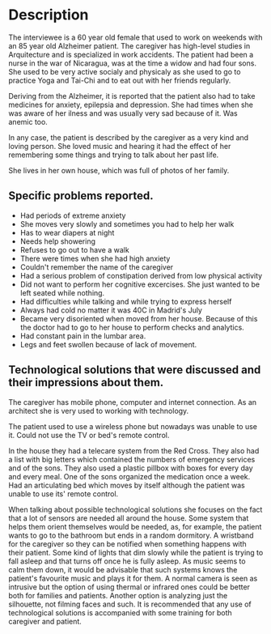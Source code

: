 # Description
The interviewee is a 60 year old female that used to work on weekends with an 85 year old Alzheimer patient. The caregiver has high-level studies in Arquitecture and is specialized in work accidents. 
The patient had been a nurse in the war of Nicaragua, was at the time a widow and had four sons. She used to be very active socialy and physicaly as she used to go to practice Yoga and Tai-Chi and to eat out with her friends regularly.

Deriving from the Alzheimer, it is reported that the patient also had to take medicines for anxiety, epilepsia and depression. She had times when she was aware of her ilness and was usually very sad because of it. Was anemic too.

In any case, the patient is described by the caregiver as a very kind and loving person. She loved music and hearing it had the effect of her remembering some things and trying to talk about her past life.

She lives in her own house, which was full of photos of her family.

## Specific problems reported.
* Had periods of extreme anxiety
* She moves very slowly and sometimes you had to help her walk
* Has to wear diapers at night
* Needs help showering
* Refuses to go out to have a walk
* There were times when she had high anxiety
* Couldn't remember the name of the caregiver
* Had a serious problem of constipation derived from low physical activity
* Did not want to perform her cognitive excercises. She just wanted to be left seated while nothing.
* Had difficulties while talking and while trying to express herself
* Always had cold no matter it was 40C in Madrid's July
* Became very disoriented when moved from her house. Because of this the doctor had to go to her house to perform checks and analytics.
* Had constant pain in the lumbar area.
* Legs and feet swollen because of lack of movement.

## Technological solutions that were discussed and their impressions about them.
The caregiver has mobile phone, computer and internet connection. As an architect she is very used to working with technology.

The patient used to use a wireless phone but nowadays was unable to use it. Could not use the TV or bed's remote control.

In the house they had a telecare system from the Red Cross. They also had a list with big letters which contained the numbers of emergency services and of the sons. They also used a plastic pillbox with boxes for every day and every meal. One of the sons organized the medication once a week. Had an articulating bed which moves by itself although the patient was unable to use its' remote control.

When talking about possible technological solutions she focuses on the fact that a lot of sensors are needed all around the house.
Some system that helps them orient themselves would be needed, as, for example, the patient wants to go to the bathroom but ends in a random dormitory.
A wristband for the caregiver so they can be notified when something happens with their patient.
Some kind of lights that dim slowly while the patient is trying to fall asleep and that turns off once he is fully asleep.
As music seems to calm them down, it would be advisable that such systems knows the patient's favourite music and plays it for them.
A normal camera is seen as intrusive but the option of using thermal or infrared ones could be better both for families and patients. Another option is analyzing just the silhouette, not filming faces and such.
It is recommended that any use of technological solutions is accompanied with some training for both caregiver and patient.